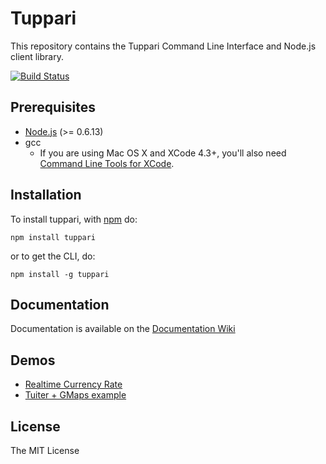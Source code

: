 # Tuppari

This repository contains the Tuppari Command Line Interface and Node.js client library.

[![Build Status](https://secure.travis-ci.org/hakobera/tuppari.png)](http://travis-ci.org/hakobera/tuppari)

## Prerequisites

* [Node.js](http://nodejs.org/) (>= 0.6.13)
* gcc
    * If you are using Mac OS X and XCode 4.3+, you'll also need [Command Line Tools for XCode](https://developer.apple.com/downloads).

## Installation

To install tuppari, with [npm](http://npmjs.org/) do:

```
npm install tuppari
```

or to get the CLI, do:

```
npm install -g tuppari
```

## Documentation

Documentation is available on the [Documentation Wiki](https://github.com/hakobera/tuppari/wiki)

## Demos

* [Realtime Currency Rate](http://tuppari-realtime-currency-demo.herokuapp.com/)
* [Tuiter + GMaps example](http://afternoon-stone-9638.herokuapp.com/)

## License

The MIT License
